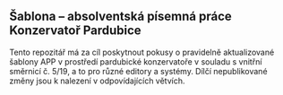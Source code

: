 ## Šablona – absolventská písemná práce Konzervatoř Pardubice
Tento repozitář má za cíl poskytnout pokusy o&nbsp;pravidelně aktualizované šablony APP
v&nbsp;prostředí pardubické konzervatoře v&nbsp;souladu s&nbsp;vnitřní směrnicí
č.&nbsp;5/19, a&nbsp;to pro různé editory a&nbsp;systémy. Dílčí nepublikované změny jsou
k&nbsp;nalezení v&nbsp;odpovídajících větvích.